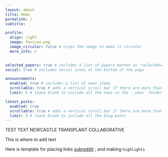 ```yaml
---
layout: about
title: Home
permalink: /
subtitle: 

profile:
  align: right
  image: favicon.png
  image_circular: false # crops the image to make it circular
  more_info: >
    

selected_papers: true # includes a list of papers marked as "selected={true}"
social: true # includes social icons at the bottom of the page

announcements:
  enabled: true # includes a list of news items
  scrollable: true # adds a vertical scroll bar if there are more than 3 news items
  limit: 5 # leave blank to include all the news in the `_news` folder

latest_posts:
  enabled: true
  scrollable: true # adds a vertical scroll bar if there are more than 3 new posts items
  limit: 3 # leave blank to include all the blog posts
---
```


TEST TEXT NEWCASTLE TRANSPLANT COLLABORATIVE

This is where to add text

Here is template for placing links [subreddit](http://reddit.com) ; and making `highlights`

